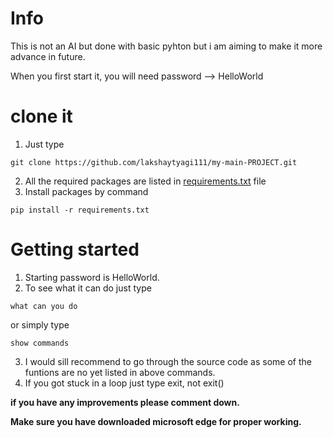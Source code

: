 # Info
 This is not an AI but done with basic pyhton but i am aiming to make it more advance in future.
 
 When you first start it, you will need password --> HelloWorld
# clone it
1. Just type 
```
git clone https://github.com/lakshaytyagi111/my-main-PROJECT.git
```
2. All the required packages are listed in [requirements.txt](/requirements.txt) file
3. Install packages by command 
```
pip install -r requirements.txt
```
# Getting started
1. Starting password is HelloWorld.
2. To see what it can do just type 
```
what can you do
``` 
or simply type 
```
show commands
```
3. I would sill recommend to go through the source code as some of the funtions are no yet listed in above commands.
4. If you got stuck in a loop just type exit, not exit()

**if you have any improvements please comment down.**

**Make sure you have downloaded microsoft edge for proper working.**
